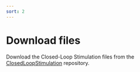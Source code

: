 ```yaml
---
sort: 2
---
```


# Download files
Download the Closed-Loop Stimulation files from the [ClosedLoopStimulation](https://github.com/albrechtLab/ClosedLoopStimulation) repository.
